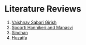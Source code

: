 # Literature Reviews

1. [Vaishnav Sabari Girish](./Vaishnav/literature.pdf)
2. [Spoorti Hannikeri and Manasvi](https://docs.google.com/document/d/15l0aMMJ7_eq3fRz_9YBUKd6sctMncf9iTtn6nuaL9X4/edit?usp=sharing)
3. [Sinchan](https://github.com/Team-Avadhi-NIDAR/Literature_Reviews/blob/main/Sinchan.md)
4. [Huzaifa](./Huzaifa/payload_delivery.pdf)
